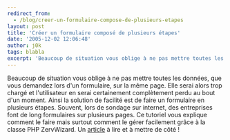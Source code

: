 ```yaml
---
redirect_from:
  - /blog/creer-un-formulaire-compose-de-plusieurs-etapes
layout: post
title: 'Créer un formulaire composé de plusieurs étapes'
date: '2005-12-02 12:06:48'
author: j0k
tags: blabla
excerpt: 'Beaucoup de situation vous oblige à ne pas mettre toutes les données, que vous demandez lors d''un formulaire, sur la même page. Elle serai alors trop chargé et l''utilisateur en serai certainement complètement perdu au bout d''un moment. Ainsi la solution de facilité est de faire un formulaire en plusieurs étapes. Souvent, lors de sondage sur internet, des entreprises font de      ...'
---
```


Beaucoup de situation vous oblige à ne pas mettre toutes les données, que vous demandez lors d'un formulaire, sur la même page. Elle serai alors trop chargé et l'utilisateur en serai certainement complètement perdu au bout d'un moment. Ainsi la solution de facilité est de faire un formulaire en plusieurs étapes. Souvent, lors de sondage sur internet, des entreprises font de long formulaires sur plusieurs pages.
Ce tutoriel vous explique comment le faire mais surtout comment le gérer facilement grâce à la classe PHP ZervWizard.   Un [article](http://www.phpriot.com/d/articles/php/application-design/multi-step-wizards/) à lire et à mettre de côté !
